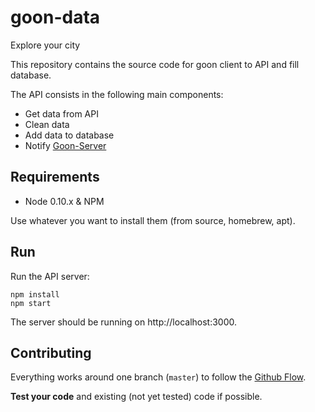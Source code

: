 # goon-data
Explore your city

This repository contains the source code for goon client to API and fill database.

The API consists in the following main components:

 * Get data from API
 * Clean data
 * Add data to database
 * Notify [Goon-Server](https://github.com/HexanomeBeurreTwo/Goon-Server/)

## Requirements

- Node 0.10.x & NPM

Use whatever you want to install them (from source, homebrew, apt).

## Run

Run the API server:

```
npm install
npm start
```

The server should be running on http://localhost:3000.


## Contributing

Everything works around one branch (`master`) to follow the [Github Flow](https://guides.github.com/introduction/flow/).

**Test your code** and existing (not yet tested) code if possible.
